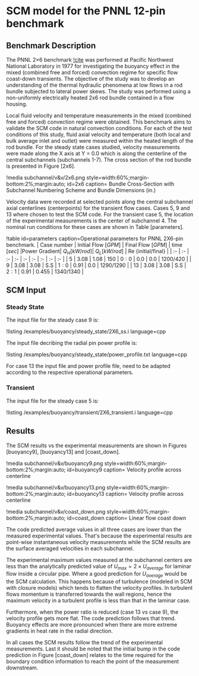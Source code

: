 # SCM model for the PNNL 12-pin benchmark

## Benchmark Description

The PNNL 2$\times$6 benchmark [!cite](BATES1980) was performed at Pacific Northwest National Laboratory in 1977 for investigating the buoyancy effect in the mixed (combined free and forced) convection regime for specific flow coast-down transients. The objective of the study was to develop an understanding of the thermal hydraulic phenomena at low flows in a rod bundle subjected to lateral power skews. The study was performed using a non-uniformly electrically heated 2x6 rod bundle contained in a flow housing.

Local fluid velocity and temperature measurements in the mixed (combined free and forced) convection regime were obtained. This benchmark aims to validate the SCM code in natural convection conditions. For each of the  test conditions of this study, fluid axial velocity and temperature (both local and bulk average inlet and outlet) were measured within the heated length of the rod bundle.  For the steady state cases studied, velocity measurements were made along the X axis at Y = 0.0 which is along the centerline of the central subchannels (subchannels 1-7). The cross section of the rod bundle is presented in Figure [2x6].

!media subchannel/v&v/2x6.png
    style=width:60%;margin-bottom:2%;margin:auto;
    id=2x6
    caption=  Bundle Cross-Section with Subchannel Numbering Scheme and Bundle Dimensions (in.)

Velocity data were recorded at selected points along the central subchannel axial centerlines (centerpoints) for the transient flow cases.  Cases 5, 9 and 13 where chosen to test the SCM code. For the transient case 5, the location of the experimental measurements is the center of subchannel 4. The nominal run conditions for these cases are shown in Table [parameters].

!table id=parameters caption=Operational parameters for PNNL 2X6-pin benchmark.
| Case number | Initial Flow $[GPM]$  | Final Flow $[GPM]$ | time $[sec]$ |Power Gradient| $Q_H [kW/rod]$| $Q_L [kW/rod]$ | Re {initial/final} |
| :- | :- | :- | :- | :- | :- | :- | :- | :- |
| $5$ | $3.08$ | $1.08$ | $150$ | $0:0$ | $0.0$ | $0.0$ | $1200/420$ |
| $9$ | $3.08$ | $3.08$ | S.S | $1:0$ | $0.91$ | $0.0$ | $1290/1290$ |
| $13$ | $3.08$ | $3.08$ | S.S | $2:1$ | $0.91$ | $0.455$ | $1340/1340$ |

## SCM Input

### Steady State

The input file for the steady case 9 is:

!listing /examples/buoyancy/steady_state/2X6_ss.i language=cpp

The input file decribing the radial pin power profile is:

!listing /examples/buoyancy/steady_state/power_profile.txt language=cpp

For case 13 the input file and power profile file, need to be adapted according to the respective operational parameters.

### Transient

The input file for the steady case 5 is:

!listing /examples/buoyancy/transient/2X6_transient.i language=cpp

## Results

The SCM results vs the experimental measurements are shown in Figures [buoyancy9], [buoyancy13] and [coast_down].

!media subchannel/v&v/buoyancy9.png
    style=width:60%;margin-bottom:2%;margin:auto;
    id=buoyancy9
    caption=  Velocity profile across centerline

!media subchannel/v&v/buoyancy13.png
    style=width:60%;margin-bottom:2%;margin:auto;
    id=buoyancy13
    caption=  Velocity profile across centerline

!media subchannel/v&v/coast_down.png
    style=width:60%;margin-bottom:2%;margin:auto;
    id=coast_down
    caption=  Linear flow coast down

The code predicted average values in all three cases are lower than the measured experimental values. That's because the experimental results are point-wise instantaneous velocity measurements while the SCM results are the surface averaged velocities in each subchannel.

The experimental maximum values measured at the subchannel centers are less than the analytically predicted value of $U_{max} = 2 \times U_{average}$ for laminar flow inside a circular pipe. Where a good prediction for $U_{average}$ would be the SCM calculation.  This happens because of turbulence (modeled in SCM with closure models) which tends to flatten the velocity profiles. In turbulent flows momentum is transferred towards the wall regions, hence the maximum velocity in a turbulent profile is less than that in the laminar case.

Furthermore, when the power ratio is reduced (case 13 vs case 9), the velocity profile gets more flat. The code prediction follows that trend. Buoyancy effects are more pronounced when there are more extreme gradients in heat rate in the radial direction.

In all cases the SCM results follow the trend of the experimental measurements. Last it should be noted that the initial bump in the code prediction in Figure [coast_down] relates to the time required for the boundary condition information to reach the point of the measurement downstream.
